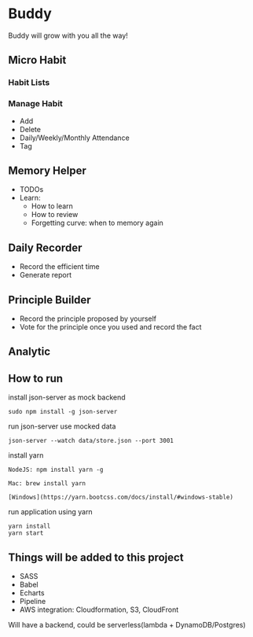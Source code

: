 # Buddy

Buddy will grow with you all the way!

## Micro Habit

### Habit Lists

### Manage Habit
- Add
- Delete
- Daily/Weekly/Monthly Attendance
- Tag

## Memory Helper
- TODOs
- Learn: 
  - How to learn
  - How to review
  - Forgetting curve: when to memory again

## Daily Recorder
- Record the efficient time
- Generate report

## Principle Builder
- Record the principle proposed by yourself
- Vote for the principle once you used and record the fact

## Analytic

## How to run
install json-server as mock backend
```
sudo npm install -g json-server
```

run json-server use mocked data
```
json-server --watch data/store.json --port 3001
```

install yarn
```
NodeJS: npm install yarn -g 

Mac: brew install yarn

[Windows](https://yarn.bootcss.com/docs/install/#windows-stable)
```

run application using yarn 

```
yarn install
yarn start
```

## Things will be added to this project

- SASS
- Babel
- Echarts
- Pipeline
- AWS integration: Cloudformation, S3, CloudFront

Will have a backend, could be serverless(lambda + DynamoDB/Postgres)
